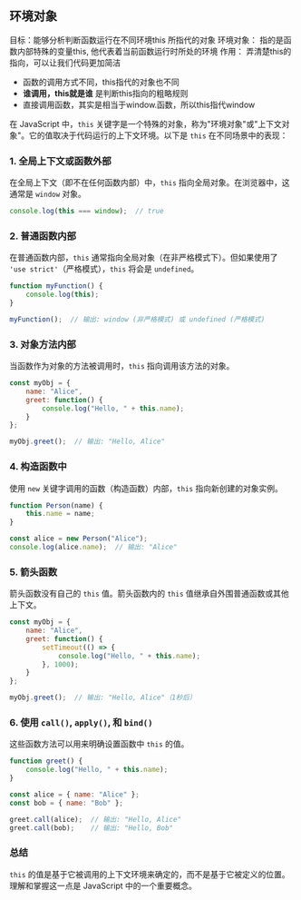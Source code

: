 ## 环境对象

目标：能够分析判断函数运行在不同环境this 所指代的对象
环境对象： 指的是函数内部特殊的变量this, 他代表着当前函数运行时所处的环境
作用： 弄清楚this的指向，可以让我们代码更加简洁

- 函数的调用方式不同，this指代的对象也不同
- **谁调用，this就是谁** 是判断this指向的粗略规则
- 直接调用函数，其实是相当于window.函数，所以this指代window


在 JavaScript 中，`this` 关键字是一个特殊的对象，称为"环境对象"或"上下文对象"。它的值取决于代码运行的上下文环境。以下是 `this` 在不同场景中的表现：

### 1. 全局上下文或函数外部

在全局上下文（即不在任何函数内部）中，`this` 指向全局对象。在浏览器中，这通常是 `window` 对象。

```javascript
console.log(this === window);  // true
```

### 2. 普通函数内部

在普通函数内部，`this` 通常指向全局对象（在非严格模式下）。但如果使用了 `'use strict'`（严格模式），`this` 将会是 `undefined`。

```javascript
function myFunction() {
    console.log(this);
}

myFunction();  // 输出: window (非严格模式) 或 undefined (严格模式)
```

### 3. 对象方法内部

当函数作为对象的方法被调用时，`this` 指向调用该方法的对象。

```javascript
const myObj = {
    name: "Alice",
    greet: function() {
        console.log("Hello, " + this.name);
    }
};

myObj.greet();  // 输出: "Hello, Alice"
```

### 4. 构造函数中

使用 `new` 关键字调用的函数（构造函数）内部，`this` 指向新创建的对象实例。

```javascript
function Person(name) {
    this.name = name;
}

const alice = new Person("Alice");
console.log(alice.name);  // 输出: "Alice"
```

### 5. 箭头函数

箭头函数没有自己的 `this` 值。箭头函数内的 `this` 值继承自外围普通函数或其他上下文。

```javascript
const myObj = {
    name: "Alice",
    greet: function() {
        setTimeout(() => {
            console.log("Hello, " + this.name);
        }, 1000);
    }
};

myObj.greet();  // 输出: "Hello, Alice"（1秒后）
```

### 6. 使用 `call()`, `apply()`, 和 `bind()`

这些函数方法可以用来明确设置函数中 `this` 的值。

```javascript
function greet() {
    console.log("Hello, " + this.name);
}

const alice = { name: "Alice" };
const bob = { name: "Bob" };

greet.call(alice);  // 输出: "Hello, Alice"
greet.call(bob);    // 输出: "Hello, Bob"
```

### 总结

`this` 的值是基于它被调用的上下文环境来确定的，而不是基于它被定义的位置。理解和掌握这一点是 JavaScript 中的一个重要概念。

